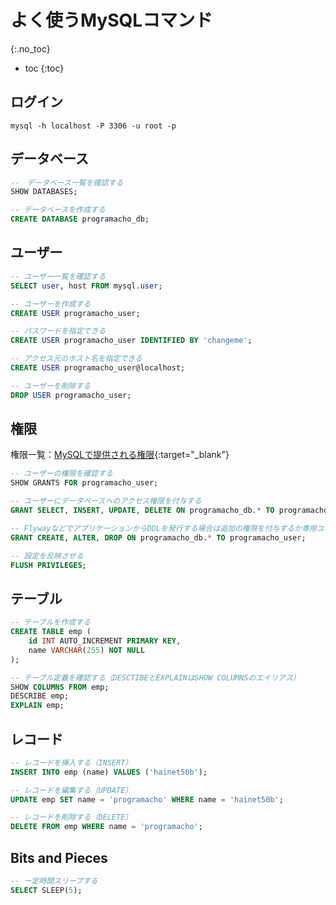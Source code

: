 # よく使うMySQLコマンド
{:.no_toc}

* toc
{:toc}

## ログイン
```shell
mysql -h localhost -P 3306 -u root -p
```

## データベース
```sql
--　データベース一覧を確認する
SHOW DATABASES;

-- データベースを作成する
CREATE DATABASE programacho_db;
```

## ユーザー
```sql
-- ユーザー一覧を確認する
SELECT user, host FROM mysql.user;

-- ユーザーを作成する
CREATE USER programacho_user;

-- パスワードを指定できる
CREATE USER programacho_user IDENTIFIED BY 'changeme';

-- アクセス元のホスト名を指定できる
CREATE USER programacho_user@localhost;

-- ユーザーを削除する
DROP USER programacho_user;
```

## 権限
権限一覧：[MySQLで提供される権限](https://dev.mysql.com/doc/refman/8.0/ja/privileges-provided.html){:target="_blank"}

```sql
-- ユーザーの権限を確認する
SHOW GRANTS FOR programacho_user;

-- ユーザーにデータベースへのアクセス権限を付与する
GRANT SELECT, INSERT, UPDATE, DELETE ON programacho_db.* TO programacho_user;

-- FlywayなどでアプリケーションからDDLを発行する場合は追加の権限を付与するか専用ユーザーを発行する
GRANT CREATE, ALTER, DROP ON programacho_db.* TO programacho_user;

-- 設定を反映させる
FLUSH PRIVILEGES;
```

## テーブル
```sql
-- テーブルを作成する
CREATE TABLE emp (
    id INT AUTO_INCREMENT PRIMARY KEY,
    name VARCHAR(255) NOT NULL
);

-- テーブル定義を確認する（DESCTIBEとEXPLAINはSHOW COLUMNSのエイリアス）
SHOW COLUMNS FROM emp;
DESCRIBE emp;
EXPLAIN emp;
```

## レコード
```sql
-- レコードを挿入する（INSERT）
INSERT INTO emp (name) VALUES ('hainet50b');

-- レコードを編集する（UPDATE）
UPDATE emp SET name = 'programacho' WHERE name = 'hainet50b';

-- レコードを削除する（DELETE）
DELETE FROM emp WHERE name = 'programacho';
```

## Bits and Pieces
```sql
-- 一定時間スリープする
SELECT SLEEP(5);
```